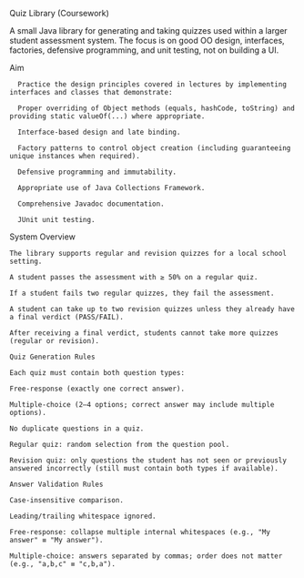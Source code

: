 Quiz Library (Coursework)

A small Java library for generating and taking quizzes used within a larger student assessment system.
The focus is on good OO design, interfaces, factories, defensive programming, and unit testing, not on building a UI.


Aim

      Practice the design principles covered in lectures by implementing interfaces and classes that demonstrate:
      
      Proper overriding of Object methods (equals, hashCode, toString) and providing static valueOf(...) where appropriate.
      
      Interface-based design and late binding.
      
      Factory patterns to control object creation (including guaranteeing unique instances when required).
      
      Defensive programming and immutability.
      
      Appropriate use of Java Collections Framework.
      
      Comprehensive Javadoc documentation.
      
      JUnit unit testing.







System Overview
    
    The library supports regular and revision quizzes for a local school setting.
    
    A student passes the assessment with ≥ 50% on a regular quiz.
    
    If a student fails two regular quizzes, they fail the assessment.
    
    A student can take up to two revision quizzes unless they already have a final verdict (PASS/FAIL).
    
    After receiving a final verdict, students cannot take more quizzes (regular or revision).
    
    Quiz Generation Rules
    
    Each quiz must contain both question types:
    
    Free-response (exactly one correct answer).
    
    Multiple-choice (2–4 options; correct answer may include multiple options).
    
    No duplicate questions in a quiz.
    
    Regular quiz: random selection from the question pool.
    
    Revision quiz: only questions the student has not seen or previously answered incorrectly (still must contain both types if available).
    
    Answer Validation Rules
    
    Case-insensitive comparison.
    
    Leading/trailing whitespace ignored.
    
    Free-response: collapse multiple internal whitespaces (e.g., "My answer" ≡ "My answer").
    
    Multiple-choice: answers separated by commas; order does not matter (e.g., "a,b,c" ≡ "c,b,a").
